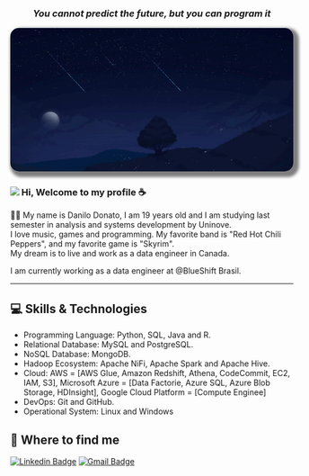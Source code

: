 ### *<p align="center"> You cannot predict the future, but you can program it </p>*



<p align="center">
	<img  	
	     	alt="cover"
		loading="lazy"
		src="./assets/star.gif" 
		style="border-radius: 15px; box-shadow: 5px 5px 5px 5px rgba(0,0,0,.5);" 
		title="Danilo Donato" 	
</p>
 	


### <img src="https://media.giphy.com/media/hvRJCLFzcasrR4ia7z/giphy.gif" width="30px"> Hi, Welcome to my profile :coffee: 

  
:man_technologist: My name is Danilo Donato, I am 19 years old and I am studying last semester in analysis and systems development by Uninove.
<br>I love music, games and programming. My favorite band is "Red Hot Chili Peppers", and my favorite game is "Skyrim".
<br>My dream is to live and work as a data engineer in Canada.



I am currently working as a data engineer at @BlueShift Brasil.

----
## :computer: Skills & Technologies
* Programming Language: Python, SQL, Java and R.
* Relational Database: MySQL and PostgreSQL.
* NoSQL Database: MongoDB.
* Hadoop Ecosystem: Apache NiFi, Apache Spark and Apache Hive.
* Cloud: AWS = [AWS Glue, Amazon Redshift, Athena, CodeCommit, EC2, IAM, S3], Microsoft Azure = [Data Factorie, Azure SQL, Azure Blob Storage, HDInsight], Google Cloud Platform = [Compute Enginee]
* DevOps: Git and GitHub.
* Operational System: Linux and Windows


## :mag_right: Where to find me

[![Linkedin Badge](https://img.shields.io/badge/-LinkedIn-blue?style=flat-square&logo=Linkedin&logoColor=white&link=https://www.linkedin.com/in/danilodonato/)](https://www.linkedin.com/in/danilodonato/)
[![Gmail Badge](https://img.shields.io/badge/-Gmail-D14836?style=flat-square&logo=Gmail&logoColor=white)](mailto:danilodonato888@gmail.com)

